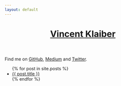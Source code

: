 ```yaml
---
layout: default
---
```


<header>
  <h1><a href="{{ site.github.owner_url }}" title="View Vincent's GitHub profile page">Vincent Klaiber</a></h1>
</header>

<article>
  <p>Find me on <a href="{{ site.github.owner_url }}" title="Vincent on GitHub">GitHub</a>, <a href="https://medium.com/@vinkla" title="Vincent on Medium">Medium</a> and <a href="https://twitter.com/vnkla" title="Vincent on Twitter">Twitter</a>.</p>
</article>

<ul>
  {% for post in site.posts %}
    <li>
      <a href="{{ post.url }}">{{ post.title }}</a>
    </li>
  {% endfor %}
</ul>
